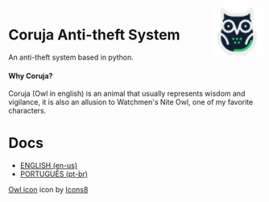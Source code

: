 <img src="/assets/icons8-owl-64.png" alt="Coruja Icon" width="100px" align="right">


# Coruja Anti-theft System
An anti-theft system  based in python.

#### Why Coruja?

Coruja (Owl in english) is an animal that usually represents wisdom and vigilance, it is also an allusion to Watchmen's Nite Owl, one of my favorite characters. 

# Docs

 - [ENGLISH (en-us)](README-en-us.md)
 - [PORTUGUÊS (pt-br)](README-pt-br.md)


<a target="_blank" href="https://icons8.com/icons/set/owl--v2">Owl icon</a> icon by <a target="_blank" href="https://icons8.com">Icons8</a>
